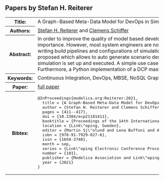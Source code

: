 ## Papers by Stefan H. Reiterer
<table><tr><th>Title:</th>
<td>A Graph-Based Meta-Data Model for DevOps in Simulation-Driven Development and Generation of DCP Configurations</td>
</tr>
<tr><th>Authors:</th>
<td>
<a href="/proceedings/authors/StefanH.Reiterer">Stefan H. Reiterer</a> and <a href="/proceedings/authors/ClemensSchiffer">Clemens Schiffer</a></td>
</tr>
<tr><th>Abstract:</th>
<td>In order to improve the quality of model based development and to reduce testing effort DevOps practices gain more and more importance. However, most system engineers are not DevOps specialists and there are a lot of manual steps involved when writing build pipelines and configurations of simulations. For this purpose an abstract graph-based metadata model is proposed which allows to auto generate scenario descriptions for the DCP standard and code for the build server where the simulation is set up and executed. A simple use case is described as an example of how this could be applied in practice. Furthermore, a Python implementation of a DCP master and a simple FMI to DCP wrapper are presented in this as well.</td></tr>
<tr><th>Keywords:</th>
<td>Continuous Integration, DevOps, MBSE, NoSQL Graph Data Bases, DCP, SysML, UML, SSP</td></tr>
<tr><th>Paper:</th>
<td><a href="https://doi.org/10.3384/ecp21181411">full paper</a></td>
</tr>
<tr><th>Bibtex:</th>
<td><pre>
@InProceedings{modelica.org:Reiterer:2021,
  title = {A Graph-Based Meta-Data Model for DevOps in Simulation-Driven Development and Generation of DCP Configurations},
  author = {Stefan H. Reiterer and Clemens Schiffer},
  pages = {411--417},
  doi = {10.3384/ecp21181411},
  booktitle = {Proceedings of the 14th International Modelica Conference},
  location = {Link\&quot;oping, Sweden},
  editor = {Martin Sj\&quot;olund and Lena Buffoni and Adrian Pop and Lennart Ochel},
  isbn = {978-91-7929-027-6},
  issn = {1650-3740},
  month = sep,
  series = {Link\&quot;oping Electronic Conference Proceedings},
  number = {181},
  publisher = {Modelica Association and Link\&quot;oping University Electronic Press},
  year = {2021}
}
</pre></td></tr>
</table><br>
